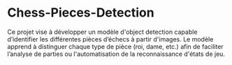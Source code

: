 # Chess-Pieces-Detection
Ce projet vise à développer un modèle d'object detection capable d’identifier  les différentes pièces d’échecs à partir d'images. Le modèle apprend à distinguer chaque type de pièce (roi, dame, etc.) afin de faciliter l’analyse de parties ou l'automatisation de la reconnaissance d'états de jeu.
